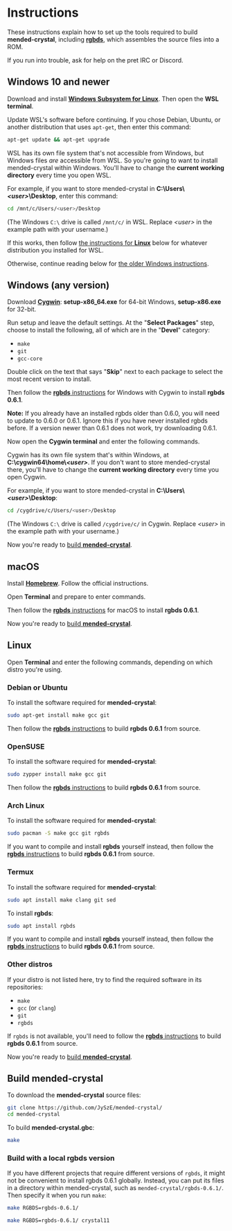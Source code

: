 # Instructions

These instructions explain how to set up the tools required to build **mended-crystal**, including [**rgbds**](https://github.com/gbdev/rgbds), which assembles the source files into a ROM.

If you run into trouble, ask for help on the pret IRC or Discord.


## Windows 10 and newer

Download and install [**Windows Subsystem for Linux**](https://docs.microsoft.com/en-us/windows/wsl/install-win10). Then open the **WSL terminal**.

Update WSL's software before continuing. If you chose Debian, Ubuntu, or another distribution that uses `apt-get`, then enter this command:

```bash
apt-get update && apt-get upgrade
```

WSL has its own file system that's not accessible from Windows, but Windows files *are* accessible from WSL. So you're going to want to install mended-crystal within Windows. You'll have to change the **current working directory** every time you open WSL.

For example, if you want to store mended-crystal in **C:\Users\\*\<user>*\Desktop**, enter this command:

```bash
cd /mnt/c/Users/<user>/Desktop
```

(The Windows `C:\` drive is called `/mnt/c/` in WSL. Replace *\<user>* in the example path with your username.)

If this works, then follow [the instructions for **Linux**](#linux) below for whatever distribution you installed for WSL.

Otherwise, continue reading below for [the older Windows instructions](#windows-any-version).


## Windows (any version)

Download [**Cygwin**](http://cygwin.com/install.html): **setup-x86_64.exe** for 64-bit Windows, **setup-x86.exe** for 32-bit.

Run setup and leave the default settings. At the "**Select Packages**" step, choose to install the following, all of which are in the "**Devel**" category:

- `make`
- `git`
- `gcc-core`

Double click on the text that says "**Skip**" next to each package to select the most recent version to install.

Then follow the [**rgbds** instructions](https://rgbds.gbdev.io/install#pre-built) for Windows with Cygwin to install **rgbds 0.6.1**.

**Note:** If you already have an installed rgbds older than 0.6.0, you will need to update to 0.6.0 or 0.6.1. Ignore this if you have never installed rgbds before. If a version newer than 0.6.1 does not work, try downloading 0.6.1.

Now open the **Cygwin terminal** and enter the following commands.

Cygwin has its own file system that's within Windows, at **C:\cygwin64\home\\*\<user>***. If you don't want to store mended-crystal there, you'll have to change the **current working directory** every time you open Cygwin.

For example, if you want to store mended-crystal in **C:\Users\\*\<user>*\Desktop**:

```bash
cd /cygdrive/c/Users/<user>/Desktop
```

(The Windows `C:\` drive is called `/cygdrive/c/` in Cygwin. Replace *\<user>* in the example path with your username.)

Now you're ready to [build **mended-crystal**](#build-mended-crystal).


## macOS

Install [**Homebrew**](https://brew.sh/). Follow the official instructions.

Open **Terminal** and prepare to enter commands.

Then follow the [**rgbds** instructions](https://rgbds.gbdev.io/install#pre-built) for macOS to install **rgbds 0.6.1**.

Now you're ready to [build **mended-crystal**](#build-mended-crystal).


## Linux

Open **Terminal** and enter the following commands, depending on which distro you're using.

### Debian or Ubuntu

To install the software required for **mended-crystal**:

```bash
sudo apt-get install make gcc git
```

Then follow the [**rgbds** instructions](https://rgbds.gbdev.io/install#building-from-source) to build **rgbds 0.6.1** from source.

### OpenSUSE

To install the software required for **mended-crystal**:

```bash
sudo zypper install make gcc git
```

Then follow the [**rgbds** instructions](https://rgbds.gbdev.io/install#building-from-source) to build **rgbds 0.6.1** from source.

### Arch Linux

To install the software required for **mended-crystal**:

```bash
sudo pacman -S make gcc git rgbds
```

If you want to compile and install **rgbds** yourself instead, then follow the [**rgbds** instructions](https://rgbds.gbdev.io/install#building-from-source) to build **rgbds 0.6.1** from source.

### Termux

To install the software required for **mended-crystal**:

```bash
sudo apt install make clang git sed
```

To install **rgbds**:

```bash
sudo apt install rgbds
```

If you want to compile and install **rgbds** yourself instead, then follow the [**rgbds** instructions](https://rgbds.gbdev.io/install#building-from-source) to build **rgbds 0.6.1** from source.

### Other distros

If your distro is not listed here, try to find the required software in its repositories:

- `make`
- `gcc` (or `clang`)
- `git`
- `rgbds`

If `rgbds` is not available, you'll need to follow the [**rgbds** instructions](https://rgbds.gbdev.io/install#building-from-source) to build **rgbds 0.6.1** from source.

Now you're ready to [build **mended-crystal**](#build-mended-crystal).


## Build mended-crystal

To download the **mended-crystal** source files:

```bash
git clone https://github.com/JySzE/mended-crystal/
cd mended-crystal
```

To build **mended-crystal.gbc**:

```bash
make
```

### Build with a local rgbds version

If you have different projects that require different versions of `rgbds`, it might not be convenient to install rgbds 0.6.1 globally. Instead, you can put its files in a directory within mended-crystal, such as `mended-crystal/rgbds-0.6.1/`. Then specify it when you run `make`:

```bash
make RGBDS=rgbds-0.6.1/
```

```bash
make RGBDS=rgbds-0.6.1/ crystal11
```
